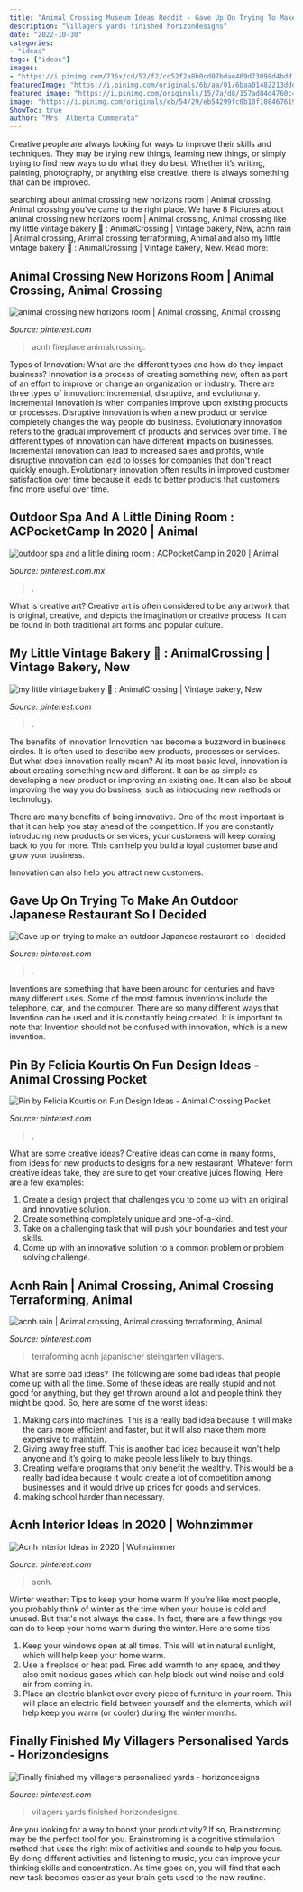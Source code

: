 ```yaml
---
title: "Animal Crossing Museum Ideas Reddit - Gave Up On Trying To Make An Outdoor Japanese Restaurant So I Decided"
description: "Villagers yards finished horizondesigns"
date: "2022-10-30"
categories:
- "ideas"
tags: ["ideas"]
images:
- "https://i.pinimg.com/736x/cd/52/f2/cd52f2a8b0cd07bdae469d73098d4bdd.jpg"
featuredImage: "https://i.pinimg.com/originals/6b/aa/01/6baa01482213ddd7baa3deac09328a3b.png"
featured_image: "https://i.pinimg.com/originals/15/7a/d8/157ad84d4760c4bc967a70cabeaa0761.png"
image: "https://i.pinimg.com/originals/eb/54/29/eb54299fc0b10f108467619ffc86c92e.jpg"
ShowToc: true
author: "Mrs. Alberta Cummerata"
---
```



Creative people are always looking for ways to improve their skills and techniques. They may be trying new things, learning new things, or simply trying to find new ways to do what they do best. Whether it’s writing, painting, photography, or anything else creative, there is always something that can be improved.

	

		
searching about animal crossing new horizons room | Animal crossing, Animal crossing you've came to the right place. We have 8 Pictures about animal crossing new horizons room | Animal crossing, Animal crossing like my little vintage bakery 🧁 : AnimalCrossing | Vintage bakery, New, acnh rain | Animal crossing, Animal crossing terraforming, Animal and also my little vintage bakery 🧁 : AnimalCrossing | Vintage bakery, New. Read more:
		
    
## Animal Crossing New Horizons Room | Animal Crossing, Animal Crossing

<img loading=lazy src="https://i.pinimg.com/736x/72/76/7d/72767d502865876de8231086bcf79cc1.jpg" onerror="this.onerror=null;this.src='https://tse3.mm.bing.net/th?id=OIP.so2v5WroxcYkWBUQunBJpQHaED&amp;pid=15.1';" alt="animal crossing new horizons room | Animal crossing, Animal crossing">

_Source: pinterest.com_

>acnh fireplace animalcrossing. 

	

Types of Innovation: What are the different types and how do they impact business?
Innovation is a process of creating something new, often as part of an effort to improve or change an organization or industry. There are three types of innovation: incremental, disruptive, and evolutionary. Incremental innovation is when companies improve upon existing products or processes. Disruptive innovation is when a new product or service completely changes the way people do business. Evolutionary innovation refers to the gradual improvement of products and services over time.
The different types of innovation can have different impacts on businesses. Incremental innovation can lead to increased sales and profits, while disruptive innovation can lead to losses for companies that don't react quickly enough. Evolutionary innovation often results in improved customer satisfaction over time because it leads to better products that customers find more useful over time.

    
## Outdoor Spa And A Little Dining Room : ACPocketCamp In 2020 | Animal

<img loading=lazy src="https://i.pinimg.com/originals/15/7a/d8/157ad84d4760c4bc967a70cabeaa0761.png" onerror="this.onerror=null;this.src='https://tse2.mm.bing.net/th?id=OIP.94Od7-lXARv1HO0RIt6EggHaFh&amp;pid=15.1';" alt="outdoor spa and a little dining room : ACPocketCamp in 2020 | Animal">

_Source: pinterest.com.mx_

>. 

	

What is creative art?
Creative art is often considered to be any artwork that is original, creative, and depicts the imagination or creative process. It can be found in both traditional art forms and popular culture.

    
## My Little Vintage Bakery 🧁 : AnimalCrossing | Vintage Bakery, New

<img loading=lazy src="https://i.pinimg.com/originals/6b/aa/01/6baa01482213ddd7baa3deac09328a3b.png" onerror="this.onerror=null;this.src='https://tse4.mm.bing.net/th?id=OIP.3qnfRwQxMQTJvVeq5ibzNQHaEK&amp;pid=15.1';" alt="my little vintage bakery 🧁 : AnimalCrossing | Vintage bakery, New">

_Source: pinterest.com_

>. 

	

The benefits of innovation
Innovation has become a buzzword in business circles. It is often used to describe new products, processes or services. But what does innovation really mean?
At its most basic level, innovation is about creating something new and different. It can be as simple as developing a new product or improving an existing one. It can also be about improving the way you do business, such as introducing new methods or technology.

There are many benefits of being innovative. One of the most important is that it can help you stay ahead of the competition. If you are constantly introducing new products or services, your customers will keep coming back to you for more. This can help you build a loyal customer base and grow your business.

Innovation can also help you attract new customers.

    
## Gave Up On Trying To Make An Outdoor Japanese Restaurant So I Decided

<img loading=lazy src="https://i.pinimg.com/736x/cd/52/f2/cd52f2a8b0cd07bdae469d73098d4bdd.jpg" onerror="this.onerror=null;this.src='https://tse2.mm.bing.net/th?id=OIP.GODJnd0szDUNkxT3Fo73NQHaEK&amp;pid=15.1';" alt="Gave up on trying to make an outdoor Japanese restaurant so I decided">

_Source: pinterest.com_

>. 

	

Inventions are something that have been around for centuries and have many different uses. Some of the most famous inventions include the telephone, car, and the computer. There are so many different ways that Invention can be used and it is constantly being created. It is important to note that Invention should not be confused with innovation, which is a new invention.

    
## Pin By Felicia Kourtis On Fun Design Ideas - Animal Crossing Pocket

<img loading=lazy src="https://i.pinimg.com/originals/eb/54/29/eb54299fc0b10f108467619ffc86c92e.jpg" onerror="this.onerror=null;this.src='https://tse4.mm.bing.net/th?id=OIP.x2h_jTs-h5gMdKQsTVWKggHaNK&amp;pid=15.1';" alt="Pin by Felicia Kourtis on Fun Design Ideas - Animal Crossing Pocket">

_Source: pinterest.com_

>. 

	

What are some creative ideas?
Creative ideas can come in many forms, from ideas for new products to designs for a new restaurant. Whatever form creative ideas take, they are sure to get your creative juices flowing. Here are a few examples: 
1. Create a design project that challenges you to come up with an original and innovative solution.
2. Create something completely unique and one-of-a-kind.
3. Take on a challenging task that will push your boundaries and test your skills.
4. Come up with an innovative solution to a common problem or problem solving challenge.

    
## Acnh Rain | Animal Crossing, Animal Crossing Terraforming, Animal

<img loading=lazy src="https://i.pinimg.com/736x/b4/e2/97/b4e297596cf439d1ba87b59faf480b73.jpg" onerror="this.onerror=null;this.src='https://tse3.mm.bing.net/th?id=OIP.FRWG7s5Jw1y1L8mtQ21CKAHaEK&amp;pid=15.1';" alt="acnh rain | Animal crossing, Animal crossing terraforming, Animal">

_Source: pinterest.com_

>terraforming acnh japanischer steingarten villagers. 

	

What are some bad ideas?
The following are some bad ideas that people come up with all the time. Some of these ideas are really stupid and not good for anything, but they get thrown around a lot and people think they might be good. So, here are some of the worst ideas:
1) Making cars into machines. This is a really bad idea because it will make the cars more efficient and faster, but it will also make them more expensive to maintain.
2) Giving away free stuff. This is another bad idea because it won’t help anyone and it’s going to make people less likely to buy things.
3) Creating welfare programs that only benefit the wealthy. This would be a really bad idea because it would create a lot of competition among businesses and it would drive up prices for goods and services.
4) making school harder than necessary.

    
## Acnh Interior Ideas In 2020 | Wohnzimmer

<img loading=lazy src="https://i.pinimg.com/736x/8f/9a/53/8f9a534d14ab33e29af3299c765bdb60.jpg" onerror="this.onerror=null;this.src='https://tse1.mm.bing.net/th?id=OIP.fLT9UTTZyo4Q-oC6vl6lSQHaEN&amp;pid=15.1';" alt="Acnh Interior Ideas in 2020 | Wohnzimmer">

_Source: pinterest.com_

>acnh. 

	

Winter weather: Tips to keep your home warm
If you're like most people, you probably think of winter as the time when your house is cold and unused. But that's not always the case. In fact, there are a few things you can do to keep your home warm during the winter. Here are some tips:
1) Keep your windows open at all times. This will let in natural sunlight, which will help keep your home warm.
2) Use a fireplace or heat pad. Fires add warmth to any space, and they also emit noxious gases which can help block out wind noise and cold air from coming in.
3) Place an electric blanket over every piece of furniture in your room. This will place an electric field between yourself and the elements, which will help keep you warm (or cooler) during the winter months.

    
## Finally Finished My Villagers Personalised Yards - Horizondesigns

<img loading=lazy src="https://i.pinimg.com/736x/e8/29/5f/e8295f44133f96f011d91662db682986.jpg" onerror="this.onerror=null;this.src='https://tse2.mm.bing.net/th?id=OIP.BuImRZjnRga7iB0_cETK5gHaK_&amp;pid=15.1';" alt="Finally finished my villagers personalised yards - horizondesigns">

_Source: pinterest.com_

>villagers yards finished horizondesigns. 

	

Are you looking for a way to boost your productivity? If so, Brainstroming may be the perfect tool for you. Brainstroming is a cognitive stimulation method that uses the right mix of activities and sounds to help you focus. By doing different activities and listening to music, you can improve your thinking skills and concentration. As time goes on, you will find that each new task becomes easier as your brain gets used to the new routine.

